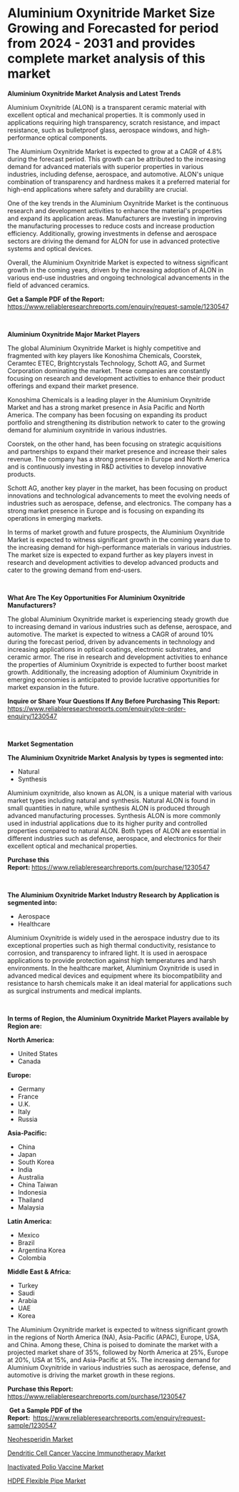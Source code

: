 <p><h1>Aluminium Oxynitride Market Size Growing and Forecasted for period from 2024 - 2031 and provides complete market analysis of this market</h1></p><p><strong>Aluminium Oxynitride Market Analysis and Latest Trends</strong></p>
<p><p>Aluminium Oxynitride (ALON) is a transparent ceramic material with excellent optical and mechanical properties. It is commonly used in applications requiring high transparency, scratch resistance, and impact resistance, such as bulletproof glass, aerospace windows, and high-performance optical components.</p><p>The Aluminium Oxynitride Market is expected to grow at a CAGR of 4.8% during the forecast period. This growth can be attributed to the increasing demand for advanced materials with superior properties in various industries, including defense, aerospace, and automotive. ALON's unique combination of transparency and hardness makes it a preferred material for high-end applications where safety and durability are crucial.</p><p>One of the key trends in the Aluminium Oxynitride Market is the continuous research and development activities to enhance the material's properties and expand its application areas. Manufacturers are investing in improving the manufacturing processes to reduce costs and increase production efficiency. Additionally, growing investments in defense and aerospace sectors are driving the demand for ALON for use in advanced protective systems and optical devices.</p><p>Overall, the Aluminium Oxynitride Market is expected to witness significant growth in the coming years, driven by the increasing adoption of ALON in various end-use industries and ongoing technological advancements in the field of advanced ceramics.</p></p>
<p><strong>Get a Sample PDF of the Report:&nbsp;</strong> <a href="https://www.reliableresearchreports.com/enquiry/request-sample/1230547">https://www.reliableresearchreports.com/enquiry/request-sample/1230547</a></p>
<p>&nbsp;</p>
<p><strong>Aluminium Oxynitride Major Market Players</strong></p>
<p><p>The global Aluminium Oxynitride Market is highly competitive and fragmented with key players like Konoshima Chemicals, Coorstek, Ceramtec ETEC, Brightcrystals Technology, Schott AG, and Surmet Corporation dominating the market. These companies are constantly focusing on research and development activities to enhance their product offerings and expand their market presence.</p><p>Konoshima Chemicals is a leading player in the Aluminium Oxynitride Market and has a strong market presence in Asia Pacific and North America. The company has been focusing on expanding its product portfolio and strengthening its distribution network to cater to the growing demand for aluminium oxynitride in various industries.</p><p>Coorstek, on the other hand, has been focusing on strategic acquisitions and partnerships to expand their market presence and increase their sales revenue. The company has a strong presence in Europe and North America and is continuously investing in R&D activities to develop innovative products.</p><p>Schott AG, another key player in the market, has been focusing on product innovations and technological advancements to meet the evolving needs of industries such as aerospace, defense, and electronics. The company has a strong market presence in Europe and is focusing on expanding its operations in emerging markets.</p><p>In terms of market growth and future prospects, the Aluminium Oxynitride Market is expected to witness significant growth in the coming years due to the increasing demand for high-performance materials in various industries. The market size is expected to expand further as key players invest in research and development activities to develop advanced products and cater to the growing demand from end-users.</p></p>
<p>&nbsp;</p>
<p><strong>What Are The Key Opportunities For Aluminium Oxynitride Manufacturers?</strong></p>
<p><p>The global Aluminium Oxynitride market is experiencing steady growth due to increasing demand in various industries such as defense, aerospace, and automotive. The market is expected to witness a CAGR of around 10% during the forecast period, driven by advancements in technology and increasing applications in optical coatings, electronic substrates, and ceramic armor. The rise in research and development activities to enhance the properties of Aluminium Oxynitride is expected to further boost market growth. Additionally, the increasing adoption of Aluminium Oxynitride in emerging economies is anticipated to provide lucrative opportunities for market expansion in the future.</p></p>
<p><strong>Inquire or Share Your Questions If Any Before Purchasing This Report:</strong> <a href="https://www.reliableresearchreports.com/enquiry/pre-order-enquiry/1230547">https://www.reliableresearchreports.com/enquiry/pre-order-enquiry/1230547</a></p>
<p>&nbsp;</p>
<p><strong>Market Segmentation</strong></p>
<p><strong>The Aluminium Oxynitride Market Analysis by types is segmented into:</strong></p>
<p><ul><li>Natural</li><li>Synthesis</li></ul></p>
<p><p>Aluminium oxynitride, also known as ALON, is a unique material with various market types including natural and synthesis. Natural ALON is found in small quantities in nature, while synthesis ALON is produced through advanced manufacturing processes. Synthesis ALON is more commonly used in industrial applications due to its higher purity and controlled properties compared to natural ALON. Both types of ALON are essential in different industries such as defense, aerospace, and electronics for their excellent optical and mechanical properties.</p></p>
<p><strong>Purchase this Report:&nbsp;</strong><a href="https://www.reliableresearchreports.com/purchase/1230547">https://www.reliableresearchreports.com/purchase/1230547</a></p>
<p>&nbsp;</p>
<p><strong>The Aluminium Oxynitride Market Industry Research by Application is segmented into:</strong></p>
<p><ul><li>Aerospace</li><li>Healthcare</li></ul></p>
<p><p>Aluminium Oxynitride is widely used in the aerospace industry due to its exceptional properties such as high thermal conductivity, resistance to corrosion, and transparency to infrared light. It is used in aerospace applications to provide protection against high temperatures and harsh environments. In the healthcare market, Aluminium Oxynitride is used in advanced medical devices and equipment where its biocompatibility and resistance to harsh chemicals make it an ideal material for applications such as surgical instruments and medical implants.</p></p>
<p>&nbsp;</p>
<p><strong>In terms of Region, the Aluminium Oxynitride Market Players available by Region are:</strong></p>
<p>
    <p> <strong> North America: </strong>
        <ul>
            <li>United States</li>
            <li>Canada</li>
        </ul>
        </p> 
    <p> <strong> Europe: </strong>
        <ul>
            <li>Germany</li>
            <li>France</li>
            <li>U.K.</li>
            <li>Italy</li>
            <li>Russia</li>
        </ul>
        </p> 
    <p> <strong> Asia-Pacific: </strong>
        <ul>
            <li>China</li>
            <li>Japan</li>
            <li>South Korea</li>
            <li>India</li>
            <li>Australia</li>
            <li>China Taiwan</li>
            <li>Indonesia</li>
            <li>Thailand</li>
            <li>Malaysia</li>
        </ul>
        </p> 
    <p> <strong> Latin America: </strong>
        <ul>
            <li>Mexico</li>
            <li>Brazil</li>
            <li>Argentina Korea</li>
            <li>Colombia</li>
        </ul>
        </p> 
    <p> <strong> Middle East & Africa: </strong>
        <ul>
            <li>Turkey</li>
            <li>Saudi</li>
            <li>Arabia</li>
            <li>UAE</li>
            <li>Korea</li>
        </ul>
    </p>
    </p>
<p><p>The Aluminium Oxynitride market is expected to witness significant growth in the regions of North America (NA), Asia-Pacific (APAC), Europe, USA, and China. Among these, China is poised to dominate the market with a projected market share of 35%, followed by North America at 25%, Europe at 20%, USA at 15%, and Asia-Pacific at 5%. The increasing demand for Aluminium Oxynitride in various industries such as aerospace, defense, and automotive is driving the market growth in these regions.</p></p>
<p><strong>Purchase this Report: </strong><a href="https://www.reliableresearchreports.com/purchase/1230547">https://www.reliableresearchreports.com/purchase/1230547</a></p>
<p>&nbsp;<strong>Get a Sample PDF of the Report:&nbsp;&nbsp;</strong><a href="https://www.reliableresearchreports.com/enquiry/request-sample/1230547">https://www.reliableresearchreports.com/enquiry/request-sample/1230547</a></p>
<p><strong></strong></p>
<p><p><a href="https://github.com/gamblestampleyjenny50m5sl6/Market-Research-Report-List-1/blob/main/neohesperidin-market.md">Neohesperidin Market</a></p><p><a href="https://issuu.com/reportprime-2/docs/dendritic-cell-cancer-vaccine-immunotherapy-market">Dendritic Cell Cancer Vaccine Immunotherapy Market</a></p><p><a href="https://issuu.com/reportprime-2/docs/inactivated-polio-vaccine-market-size-2030.pptx">Inactivated Polio Vaccine Market</a></p><p><a href="https://github.com/wwwkeltoum/Market-Research-Report-List-2/blob/main/hdpe-flexible-pipe-market.md">HDPE Flexible Pipe Market</a></p></p>
